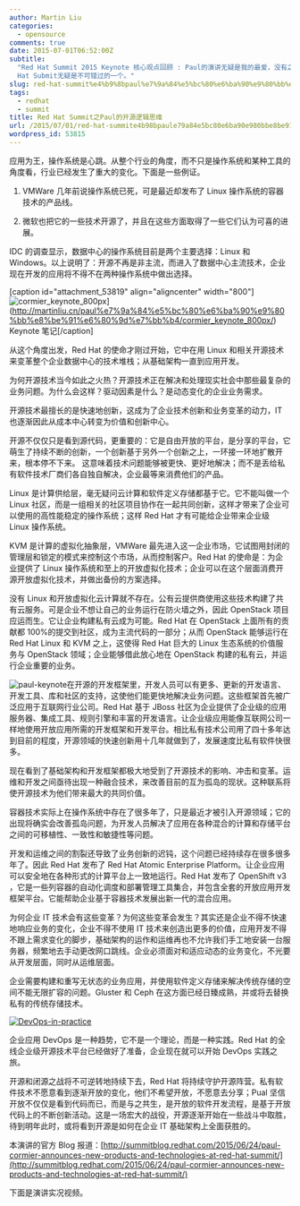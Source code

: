 ```yaml
---
author: Martin Liu
categories:
  - opensource
comments: true
date: 2015-07-01T06:52:00Z
subtitle:
  "Red Hat Summit 2015 Keynote 核心观点回顾 : Paul的演讲无疑是我的最爱，没有之一。这是第三次有机会面对面听他的主题演讲。其中对开源技术的各种精深观点为我层层地揭示了红帽开源商业模型的诸多秘密。开源界的会议有很多种类，基于不同组织机构和出发点，而对于企业用户，特别是希望去全适应开源技术平台，并同时获取商业支持者来说，Red
  Hat Submit无疑是不可错过的一个。"
slug: red-hat-summit%e4%b9%8bpaul%e7%9a%84%e5%bc%80%e6%ba%90%e9%80%bb%e8%be%91%e6%80%9d%e7%bb%b4
tags:
  - redhat
  - summit
title: Red Hat Summit之Paul的开源逻辑思维
url: /2015/07/01/red-hat-summite4b98bpaule79a84e5bc80e6ba90e980bbe8be91e6809de7bbb4/
wordpress_id: 53815
---
```


应用为王，操作系统是心跳。从整个行业的角度，而不只是操作系统和某种工具的角度看，行业已经发生了重大的变化。下面是一些例证。

1. VMWare 几年前说操作系统已死，可是最近却发布了 Linux 操作系统的容器技术的产品线。

2. 微软也把它的一些技术开源了，并且在这些方面取得了一些它们认为可喜的进展。

IDC 的调查显示，数据中心的操作系统目前是两个主要选择：Linux 和 Windows。以上说明了：开源不再是非主流，而进入了数据中心主流技术，企业现在开发的应用将不得不在两种操作系统中做出选择。

[caption id="attachment_53819" align="aligncenter" width="800"]![cormier_keynote_800px](http://7bv9gn.com1.z0.glb.clouddn.com/wp-content/uploads/2015/07/cormier_keynote_800px.jpg)](http://martinliu.cn/paul%e7%9a%84%e5%bc%80%e6%ba%90%e9%80%bb%e8%be%91%e6%80%9d%e7%bb%b4/cormier_keynote_800px/) Keynote 笔记[/caption]

从这个角度出发，Red Hat 的使命才刚过开始，它中在用 Linux 和相关开源技术来变革整个企业数据中心的技术堆栈；从基础架构一直到应用开发。

为何开源技术当今如此之火热？开源技术正在解决和处理现实社会中那些最复杂的业务问题。为什么会这样？驱动因素是什么？是动态变化的企业业务需求。

开源技术最擅长的是快速地创新，这成为了企业技术创新和业务变革的动力，IT 也逐渐因此从成本中心转变为价值和创新中心。

开源不仅仅只是看到源代码，更重要的：它是自由开放的平台，是分享的平台，它萌生了持续不断的创新，一个创新基于另外一个创新之上，一环接一环地扩散开来，根本停不下来。 这意味着技术问题能够被更快、更好地解决；而不是丢给私有软件技术厂商们各自独自解决，企业最等来消费他们的产品。

Linux 是计算供给层，毫无疑问云计算和软件定义存储都基于它。它不能叫做一个 Linux 社区，而是一组相关的社区项目协作在一起共同创新，这样才带来了企业可以使用的高性能稳定的操作系统；这样 Red Hat 才有可能给企业带来企业级 Linux 操作系统。

KVM 是计算的虚拟化抽象层，VMWare 最先进入这一企业市场，它试图用封闭的管理层和锁定的模式来控制这个市场，从而控制客户。Red Hat 的使命是：为企业提供了 Linux 操作系统和至上的开放虚拟化技术；企业可以在这个层面消费开源开放虚拟化技术，并做出备份的方案选择。

没有 Linux 和开放虚拟化云计算就不存在。公有云提供商使用这些技术构建了共有云服务。可是企业不想让自己的业务运行在防火墙之外，因此 OpenStack 项目应运而生。它让企业构建私有云成为可能。Red Hat 在 OpenStack 上面所有的贡献都 100%的提交到社区，成为主流代码的一部分；从而 OpenStack 能够运行在 Red Hat Linux 和 KVM 之上，这使得 Red Hat 巨大的 Linux 生态系统的价值服务与 OpenStack 领域；企业能够借此放心地在 OpenStack 构建的私有云，并运行企业重要的业务。

![paul-keynote](http://7bv9gn.com1.z0.glb.clouddn.com/wp-content/uploads/2015/07/paul-keynote.jpg)在开源的开发框架里，开发人员可以有更多、更新的开发语言、开发工具、库和社区的支持，这使他们能更快地解决业务问题。这些框架首先被广泛应用于互联网行业公司。Red Hat 基于 JBoss 社区为企业提供了企业级的应用服务器、集成工具、规则引擎和丰富的开发语言。让企业级应用能像互联网公司一样地使用开放应用所需的开发框架和开发平台。相比私有技术公司用了四十多年达到目前的程度，开源领域的快速创新用十几年就做到了，发展速度比私有软件快很多。

现在看到了基础架构和开发框架都极大地受到了开源技术的影响、冲击和变革。运维和开发之间亟待出现一种融合技术，来改善目前的互为孤岛的现状。这种联系将使开源技术为他们带来最大的共同价值。

容器技术实际上在操作系统中存在了很多年了，只是最近才被引入开源领域；它的出现将确实会改善孤岛问题，为开发人员解决了应用在各种混合的计算和存储平台之间的可移植性、一致性和敏捷性等问题。

开发和运维之间的割裂还导致了业务创新的迟钝，这个问题已经持续存在很多很多年了。因此 Red Hat 发布了 Red Hat Atomic Enterprise Platform。让企业应用可以安全地在各种形式的计算平台上一致地运行。Red Hat 发布了 OpenShift v3 ，它是一些列容器的自动化调度和部署管理工具集合，并包含全套的开放应用开发框架平台。它能帮助企业基于容器技术发展出新一代的混合应用。

为何企业 IT 技术会有这些变革？为何这些变革会发生？其实还是企业不得不快速地响应业务的变化，企业不得不使用 IT 技术来创造出更多的价值，应用开发不得不跟上需求变化的脚步，基础架构的运作和运维再也不允许我们手工地安装一台服务器，频繁地去手动更改网口跳线。企业必须面对和适应动态的业务变化，不光要从开发层面，同时从运维层面。

企业需要构建和重写无状态的业务应用，并使用软件定义存储来解决传统存储的空间不能无限扩容的问题。Gluster 和 Ceph 在这方面已经日臻成熟，并或将去替换私有的传统存储技术。

[![DevOps-in-practice](http://7bv9gn.com1.z0.glb.clouddn.com/wp-content/uploads/2015/07/DevOps-in-practice-1024x574.png)](http://martinliu.cn/paul%e7%9a%84%e5%bc%80%e6%ba%90%e9%80%bb%e8%be%91%e6%80%9d%e7%bb%b4/devops-in-practice/)

企业应用 DevOps 是一种趋势，它不是一个理论，而是一种实践。Red Hat 的全线企业级开源技术平台已经做好了准备，企业现在就可以开始 DevOps 实践之旅。

开源和闭源之战将不可逆转地持续下去，Red Hat 将持续守护开源阵营。私有软件技术不愿意看到逐渐开放的变化，他们不希望开放，不愿意去分享；Pual 坚信开放不仅仅是看到代码而已，而是与之共生，是开放的软件开发流程，是基于开放代码上的不断创新活动。这是一场宏大的战役，开源逐渐开始在一些战斗中取胜，待到明年此时，或将看到开源是如何在企业 IT 基础架构上全面获胜的。

本演讲的官方 Blog 报道：[http://summitblog.redhat.com/2015/06/24/paul-cormier-announces-new-products-and-technologies-at-red-hat-summit/](http://summitblog.redhat.com/2015/06/24/paul-cormier-announces-new-products-and-technologies-at-red-hat-summit/)

下面是演讲实况视频。
